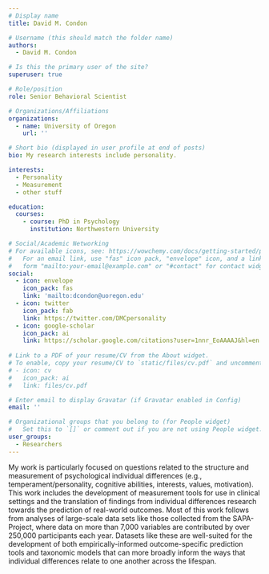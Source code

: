 ```yaml
---
# Display name
title: David M. Condon

# Username (this should match the folder name)
authors:
  - David M. Condon

# Is this the primary user of the site?
superuser: true

# Role/position
role: Senior Behavioral Scientist

# Organizations/Affiliations
organizations:
  - name: University of Oregon
    url: ''

# Short bio (displayed in user profile at end of posts)
bio: My research interests include personality.

interests:
  - Personality
  - Measurement
  - other stuff

education:
  courses:
    - course: PhD in Psychology
      institution: Northwestern University

# Social/Academic Networking
# For available icons, see: https://wowchemy.com/docs/getting-started/page-builder/#icons
#   For an email link, use "fas" icon pack, "envelope" icon, and a link in the
#   form "mailto:your-email@example.com" or "#contact" for contact widget.
social:
  - icon: envelope
    icon_pack: fas
    link: 'mailto:dcondon@uoregon.edu'
  - icon: twitter
    icon_pack: fab
    link: https://twitter.com/DMCpersonality
  - icon: google-scholar
    icon_pack: ai
    link: https://scholar.google.com/citations?user=1nnr_EoAAAAJ&hl=en
    
# Link to a PDF of your resume/CV from the About widget.
# To enable, copy your resume/CV to `static/files/cv.pdf` and uncomment the lines below.
# - icon: cv
#   icon_pack: ai
#   link: files/cv.pdf

# Enter email to display Gravatar (if Gravatar enabled in Config)
email: ''

# Organizational groups that you belong to (for People widget)
#   Set this to `[]` or comment out if you are not using People widget.
user_groups:
  - Researchers
---
```


My work is particularly focused on questions related to the structure and measurement of psychological individual differences (e.g., temperament/personality, cognitive abilities, interests, values, motivation). This work includes the development of measurement tools for use in clinical settings and the translation of findings from individual differences research towards the prediction of real-world outcomes. Most of this work follows from analyses of large-scale data sets like those collected from the SAPA-Project, where data on more than 7,000 variables are contributed by over 250,000 participants each year. Datasets like these are well-suited for the development of both empirically-informed outcome-specific prediction tools and taxonomic models that can more broadly inform the ways that individual differences relate to one another across the lifespan. 
